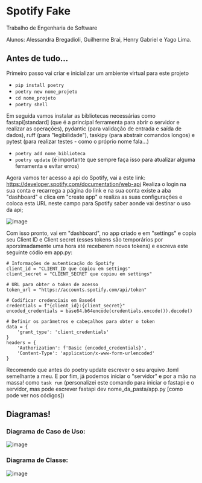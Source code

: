 # Spotify Fake
 Trabalho de Engenharia de Software

 Alunos: Alessandra Bregadioli, Guilherme Brai, Henry Gabriel e Yago Lima.

## Antes de tudo...
 Primeiro passo vai criar e inicializar um ambiente virtual para este projeto
 - ```pip install poetry```
 - ```poetry new nome_projeto```
 - ```cd nome_projeto```
 - ```poetry shell```
   
Em seguida vamos instalar as bibliotecas necessárias como fastapi[standard] (que é a principal ferramenta para abrir o servidor e realizar as operações), pydantic (para validação de entrada e saída de dados), ruff (para "legibilidade"), taskipy (para abstrair comandos longos) e pytest (para realizar testes - como o próprio nome fala...)

 - ```poetry add nome_biblioteca```
 - ```poetry update``` (é importante que sempre faça isso para atualizar alguma ferramenta e evitar erros)

Agora vamos ter acesso a api do Spotify, vai a este link: https://developer.spotify.com/documentation/web-api
Realiza o login na sua conta e recarrega a página do link e na sua conta existe a aba "dashboard" e clica em "create app" e realiza as suas configurações e coloca esta URL neste campo para Spotify saber aonde vai destinar o uso da api;

![image](https://github.com/user-attachments/assets/0f3bf616-9bae-49fe-96df-de40509597e3)

Com isso pronto, vai em "dashboard", no app criado e em "settings" e copia seu Client ID e Client secret (esses tokens são temporários por aporximadamente uma hora até receberem novos tokens) e escreva este seguinte códio em app.py:
```
# Informações de autenticação do Spotify
client_id = "CLIENT_ID que copiou em settings"
client_secret = "CLIENT_SECRET que copiou em settings"

# URL para obter o token de acesso
token_url = "https://accounts.spotify.com/api/token"

# Codificar credenciais em Base64
credentials = f"{client_id}:{client_secret}"
encoded_credentials = base64.b64encode(credentials.encode()).decode()

# Definir os parâmetros e cabeçalhos para obter o token
data = {
    'grant_type': 'client_credentials'
}
headers = {
    'Authorization': f'Basic {encoded_credentials}',
    'Content-Type': 'application/x-www-form-urlencoded'
}
````
Recomendo que antes do poetry update escrever o seu arquivo .toml semelhante a meu. E por fim, já podemos iniciar o "servidor" e por a mão na massa! como ```task run``` (personalizei este comando para iniciar o fastapi e o servidor, mas pode escrever fastapi dev nome_da_pasta/app.py [como pode ver nos códigos])


## Diagramas!

### Diagrama de Caso de Uso:

![image](https://github.com/user-attachments/assets/3ccefce2-f3c6-441d-a972-f3193eac23ae)


### Diagrama de Classe:

![image](https://github.com/user-attachments/assets/62cb9117-6a28-438d-ab6e-05783b017602)

